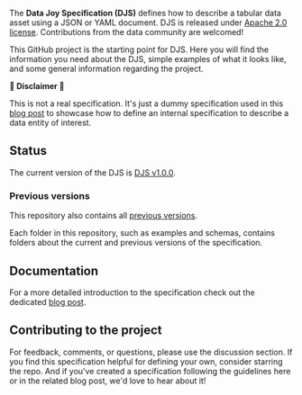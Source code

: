 The **Data Joy Specification (DJS)** defines how to describe a tabular data asset using a JSON or YAML document. DJS is released under [Apache 2.0 license](./LICENSE). Contributions from the data community are welcomed!

This GitHub project is the starting point for DJS. Here you will find the information you need about the DJS, simple examples of what it looks like, and some general information regarding the project.

**🚨 Disclaimer 🚨**

This is not a real specification. It's just a dummy specification used in this [blog post](#) to showcase how to define an internal specification to describe a data entity of interest. 

## Status
The current version of the DJS is [DJS v1.0.0](./versions/1.0.0.md).

### Previous versions
This repository also contains all [previous versions](./versions).

Each folder in this repository, such as examples and schemas, contains folders about the current and previous versions of the specification.

## Documentation
For a more detailed introduction to the specification check out the dedicated [blog post](#).

## Contributing to the project
For feedback, comments, or questions, please use the discussion section. If you find this specification helpful for defining your own, consider starring the repo. And if you've created a specification following the guidelines here or in the related blog post, we'd love to hear about it!

